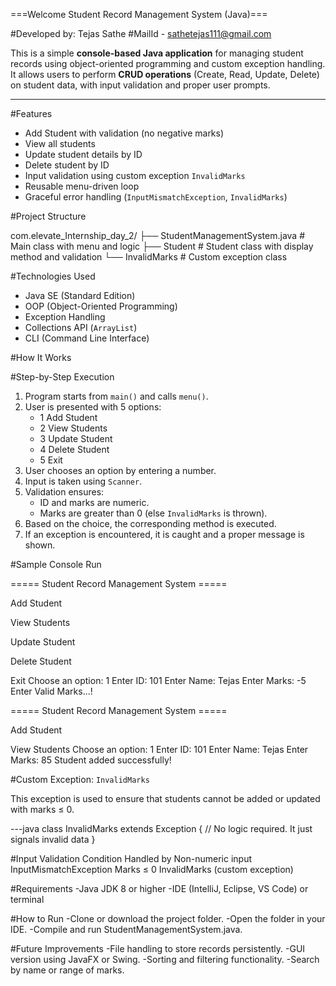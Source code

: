 



===Welcome Student Record Management System (Java)===

#Developed by: Tejas Sathe
#MailId - sathetejas111@gmail.com


This is a simple **console-based Java application** for managing student records using object-oriented programming and custom exception handling. It allows users to perform **CRUD operations** (Create, Read, Update, Delete) on student data, with input validation and proper user prompts.

---

#Features

- Add Student with validation (no negative marks)
- View all students
- Update student details by ID
- Delete student by ID
- Input validation using custom exception `InvalidMarks`
- Reusable menu-driven loop
- Graceful error handling (`InputMismatchException`, `InvalidMarks`)

#Project Structure

com.elevate_Internship_day_2/
├── StudentManagementSystem.java # Main class with menu and logic
├── Student # Student class with display method and validation
└── InvalidMarks # Custom exception class

#Technologies Used

- Java SE (Standard Edition)
- OOP (Object-Oriented Programming)
- Exception Handling
- Collections API (`ArrayList`)
- CLI (Command Line Interface)

#How It Works

#Step-by-Step Execution

1. Program starts from `main()` and calls `menu()`.
2. User is presented with 5 options:
    - 1 Add Student
    - 2 View Students
    - 3 Update Student
    - 4 Delete Student
    - 5 Exit
3. User chooses an option by entering a number.
4. Input is taken using `Scanner`.
5. Validation ensures:
    - ID and marks are numeric.
    - Marks are greater than 0 (else `InvalidMarks` is thrown).
6. Based on the choice, the corresponding method is executed.
7. If an exception is encountered, it is caught and a proper message is shown.


#Sample Console Run

===== Student Record Management System =====

Add Student

View Students

Update Student

Delete Student

Exit
Choose an option: 1
Enter ID: 101
Enter Name: Tejas
Enter Marks: -5
Enter Valid Marks...!

===== Student Record Management System =====

Add Student

View Students
Choose an option: 1
Enter ID: 101
Enter Name: Tejas
Enter Marks: 85
Student added successfully!

#Custom Exception: `InvalidMarks`

This exception is used to ensure that students cannot be added or updated with marks ≤ 0.

---java
class InvalidMarks extends Exception {
    // No logic required. It just signals invalid data
}

#Input Validation
Condition	Handled by
Non-numeric input	InputMismatchException
Marks ≤ 0	InvalidMarks (custom exception)

#Requirements
-Java JDK 8 or higher
-IDE (IntelliJ, Eclipse, VS Code) or terminal

#How to Run
-Clone or download the project folder.
-Open the folder in your IDE.
-Compile and run StudentManagementSystem.java.

#Future Improvements
-File handling to store records persistently.
-GUI version using JavaFX or Swing.
-Sorting and filtering functionality.
-Search by name or range of marks.

